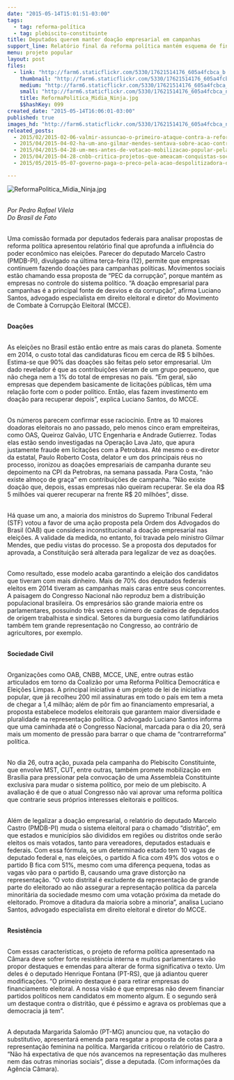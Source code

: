 ```yaml
---
date: "2015-05-14T15:01:51-03:00"
tags:
  - tag: reforma-política
  - tag: plebiscito-constituinte
title: Deputados querem manter doação empresarial em campanhas
support_line: Relatório final da reforma política mantém esquema de financiamento eleitoral por empresas. Organizações da sociedade civil são contra proposta.
menu: projeto popular
layout: post
files:
  - link: "http://farm6.staticflickr.com/5330/17621514176_605a4fcbca_b.jpg"
    thumbnail: "http://farm6.staticflickr.com/5330/17621514176_605a4fcbca_t.jpg"
    medium: "http://farm6.staticflickr.com/5330/17621514176_605a4fcbca_z.jpg"
    small: "http://farm6.staticflickr.com/5330/17621514176_605a4fcbca_n.jpg"
    title: ReformaPolitica_Midia_Ninja.jpg
    $$hashKey: 099
created_date: "2015-05-14T16:06:01-03:00"
published: true
images_hd: "http://farm6.staticflickr.com/5330/17621514176_605a4fcbca_n.jpg"
releated_posts:
  - 2015/02/2015-02-06-valmir-assuncao-o-primeiro-ataque-contra-a-reforma-politica.md
  - 2015/04/2015-04-02-ha-um-ano-gilmar-mendes-sentava-sobre-acao-contra-financiamento-privado-de-campanha.md
  - 2015/04/2015-04-28-um-mes-antes-de-votacao-mobilizacao-popular-pela-reforma-politica-e-intensificada.md
  - 2015/04/2015-04-28-cnbb-critica-projetos-que-ameacam-conquistas-sociais-e-direitos-de-trabalhadores.md
  - 2015/05/2015-05-07-governo-paga-o-preco-pela-acao-despolitizadora-do-ultimo-periodo.md

---
```

<p><img alt="ReformaPolitica_Midia_Ninja.jpg" src="http://farm6.staticflickr.com/5330/17621514176_605a4fcbca_b.jpg" /></p>

<p><br />
<em>Por Pedro Rafael Vilela<br />
Do Brasil de Fato</em></p>

<p><br />
Uma comiss&atilde;o formada por deputados federais para analisar propostas de reforma pol&iacute;tica apresentou relat&oacute;rio final que aprofunda a influ&ecirc;ncia do poder econ&ocirc;mico nas elei&ccedil;&otilde;es. Parecer do deputado Marcelo Castro (PMDB-PI), divulgado na &uacute;ltima ter&ccedil;a-feira (12), permite que empresas continuem fazendo doa&ccedil;&otilde;es para campanhas pol&iacute;ticas. Movimentos sociais est&atilde;o chamando essa proposta de &ldquo;PEC da corrup&ccedil;&atilde;o&rdquo;, porque mant&eacute;m as empresas no controle do sistema pol&iacute;tico. &ldquo;A doa&ccedil;&atilde;o empresarial para campanhas &eacute; a principal fonte de desvios e da corrup&ccedil;&atilde;o&rdquo;, afirma Luciano Santos, advogado especialista em direito eleitoral e diretor do Movimento de Combate &agrave; Corrup&ccedil;&atilde;o Eleitoral (MCCE).</p>

<p><br />
<strong>Doa&ccedil;&otilde;es</strong></p>

<p><br />
As elei&ccedil;&otilde;es no Brasil est&atilde;o ent&atilde;o entre as mais caras do planeta. Somente em 2014, o custo total das candidaturas ficou em cerca de R$ 5 bilh&otilde;es. Estima-se que 90% das doa&ccedil;&otilde;es s&atilde;o feitas pelo setor empresarial. Um dado revelador &eacute; que as contribui&ccedil;&otilde;es vieram de um grupo pequeno, que n&atilde;o chega nem a 1% do total de empresas no pa&iacute;s. &ldquo;Em geral, s&atilde;o empresas que dependem basicamente de licita&ccedil;&otilde;es p&uacute;blicas, t&ecirc;m uma rela&ccedil;&atilde;o forte com o poder pol&iacute;tico. Ent&atilde;o, elas fazem investimento em doa&ccedil;&atilde;o para recuperar depois&rdquo;, explica Luciano Santos, do MCCE.</p>

<p><br />
Os n&uacute;meros parecem confirmar esse racioc&iacute;nio. Entre as 10 maiores doadoras eleitorais no ano passado, pelo menos cinco eram empreiteiras, como OAS, Queiroz Galv&atilde;o, UTC Engenharia e Andrade Gutierrez. Todas elas est&atilde;o sendo investigadas na Opera&ccedil;&atilde;o Lava Jato, que apura justamente fraude em licita&ccedil;&otilde;es com a Petrobras. At&eacute; mesmo o ex-diretor da estatal, Paulo Roberto Costa, delator e um dos principais r&eacute;us no processo, ironizou as doa&ccedil;&otilde;es empresariais de campanha durante seu depoimento na CPI da Petrobras, na semana passada. Para Costa, &ldquo;n&atilde;o existe almo&ccedil;o de gra&ccedil;a&rdquo; em contribui&ccedil;&otilde;es de campanha. &ldquo;N&atilde;o existe doa&ccedil;&atilde;o que, depois, essas empresas n&atilde;o queiram recuperar. Se ela doa R$ 5 milh&otilde;es vai querer recuperar na frente R$ 20 milh&otilde;es&rdquo;, disse.</p>

<p><br />
H&aacute; quase um ano, a maioria dos ministros do Supremo Tribunal Federal (STF) votou a favor de uma a&ccedil;&atilde;o proposta pela Ordem dos Advogados do Brasil (OAB) que considera inconstitucional a doa&ccedil;&atilde;o empresarial nas elei&ccedil;&otilde;es. A validade da medida, no entanto, foi travada pelo ministro Gilmar Mendes, que pediu vistas do processo. Se a proposta dos deputados for aprovada, a Constitui&ccedil;&atilde;o ser&aacute; alterada para legalizar de vez as doa&ccedil;&otilde;es.</p>

<p><br />
Como resultado, esse modelo acaba garantindo a elei&ccedil;&atilde;o dos candidatos que tiveram com mais dinheiro. Mais de 70% dos deputados federais eleitos em 2014 tiveram as campanhas mais caras entre seus concorrentes. A paisagem do Congresso Nacional n&atilde;o reproduz bem a distribui&ccedil;&atilde;o populacional brasileira. Os empres&aacute;rios s&atilde;o grande maioria entre os parlamentares, possuindo tr&ecirc;s vezes o n&uacute;mero de cadeiras de deputados de origem trabalhista e sindical. Setores da burguesia como latifundi&aacute;rios tamb&eacute;m tem grande representa&ccedil;&atilde;o no Congresso, ao contr&aacute;rio de agricultores, por exemplo.</p>

<p><br />
<strong>Sociedade Civil</strong></p>

<p><br />
Organiza&ccedil;&otilde;es como OAB, CNBB, MCCE, UNE, entre outras est&atilde;o articulados em torno da Coaliz&atilde;o por uma Reforma Pol&iacute;tica Democr&aacute;tica e Elei&ccedil;&otilde;es Limpas. A principal iniciativa &eacute; um projeto de lei de iniciativa popular, que j&aacute; recolheu 200 mil assinaturas em todo o pa&iacute;s em tem a meta de chegar a 1,4 milh&atilde;o; al&eacute;m de p&ocirc;r fim ao financiamento empresarial, a proposta estabelece modelos eleitorais que garantem maior diversidade e pluralidade na representa&ccedil;&atilde;o pol&iacute;tica. O advogado Luciano Santos informa que uma caminhada at&eacute; o Congresso Nacional, marcada para o dia 20, ser&aacute; mais um momento de press&atilde;o para barrar o que chama de &ldquo;contrarreforma&rdquo; pol&iacute;tica.</p>

<p><br />
No dia 26, outra a&ccedil;&atilde;o, puxada pela campanha do Plebiscito Constituinte, que envolve MST, CUT, entre outras, tamb&eacute;m promete mobiliza&ccedil;&atilde;o em Bras&iacute;lia para pressionar pela convoca&ccedil;&atilde;o de uma Assembleia Constituinte exclusiva para mudar o sistema pol&iacute;tico, por meio de um plebiscito. A avalia&ccedil;&atilde;o &eacute; de que o atual Congresso n&atilde;o vai aprovar uma reforma pol&iacute;tica que contrarie seus pr&oacute;prios interesses eleitorais e pol&iacute;ticos.</p>

<p><br />
Al&eacute;m de legalizar a doa&ccedil;&atilde;o empresarial, o relat&oacute;rio do deputado Marcelo Castro (PMDB-PI) muda o sistema eleitoral para o chamado &ldquo;distrit&atilde;o&rdquo;, em que estados e munic&iacute;pios s&atilde;o divididos em regi&otilde;es ou distritos onde ser&atilde;o eleitos os mais votados, tanto para vereadores, deputados estaduais e federais. Com essa f&oacute;rmula, se um determinado estado tem 10 vagas de deputado federal e, nas elei&ccedil;&otilde;es, o partido A fica com 49% dos votos e o partido B fica com 51%, mesmo com uma diferen&ccedil;a pequena, todas as vagas v&atilde;o para o partido B, causando uma grave distor&ccedil;&atilde;o na representa&ccedil;&atilde;o. &ldquo;O voto distrital &eacute; excludente da representa&ccedil;&atilde;o de grande parte do eleitorado ao n&atilde;o assegurar a representa&ccedil;&atilde;o pol&iacute;tica da parcela minorit&aacute;ria da sociedade mesmo com uma vota&ccedil;&atilde;o pr&oacute;xima da metade do eleitorado. Promove a ditadura da maioria sobre a minoria&rdquo;, analisa Luciano Santos, advogado especialista em direito eleitoral e diretor do MCCE.</p>

<p><br />
<strong>Resist&ecirc;ncia</strong></p>

<p><br />
Com essas caracter&iacute;sticas, o projeto de reforma pol&iacute;tica apresentado na C&acirc;mara deve sofrer forte resist&ecirc;ncia interna e muitos parlamentares v&atilde;o propor destaques e emendas para alterar de forma significativa o texto. Um deles &eacute; o deputado Henrique Fontana (PT-RS), que j&aacute; adiantou querer modifica&ccedil;&otilde;es. &ldquo;O primeiro destaque &eacute; para retirar empresas do financiamento eleitoral. A nossa vis&atilde;o &eacute; que empresas n&atilde;o devem financiar partidos pol&iacute;ticos nem candidatos em momento algum. E o segundo ser&aacute; um destaque contra o distrit&atilde;o, que &eacute; p&eacute;ssimo e agrava os problemas que a democracia j&aacute; tem&rdquo;.</p>

<p><br />
A deputada Margarida Salom&atilde;o (PT-MG) anunciou que, na vota&ccedil;&atilde;o do substitutivo, apresentar&aacute; emenda para resgatar a proposta de cotas para a representa&ccedil;&atilde;o feminina na pol&iacute;tica. Margarida criticou o relat&oacute;rio de Castro. &ldquo;N&atilde;o h&aacute; expectativa de que n&oacute;s avancemos na representa&ccedil;&atilde;o das mulheres nem das outras minorias sociais&rdquo;, disse a deputada. (Com informa&ccedil;&otilde;es da Ag&ecirc;ncia C&acirc;mara).</p>
